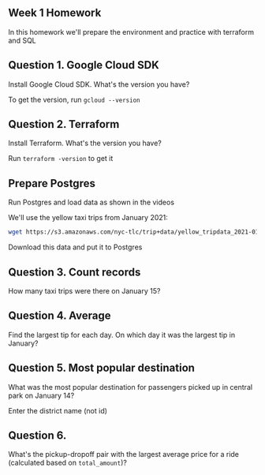## Week 1 Homework

In this homework we'll prepare the environment 
and practice with terraform and SQL

## Question 1. Google Cloud SDK

Install Google Cloud SDK. What's the version you have? 

To get the version, run `gcloud --version`

## Question 2. Terraform 

Install Terraform. What's the version you have?

Run `terraform -version` to get it


## Prepare Postgres 

Run Postgres and load data as shown in the videos

We'll use the yellow taxi trips from January 2021:

```bash
wget https://s3.amazonaws.com/nyc-tlc/trip+data/yellow_tripdata_2021-01.csv
```

Download this data and put it to Postgres

## Question 3. Count records 

How many taxi trips were there on January 15?

## Question 4. Average

Find the largest tip for each day. 
On which day it was the largest tip in January? 

## Question 5. Most popular destination

What was the most popular destination for passengers picked up 
in central park on January 14?

Enter the district name (not id)

## Question 6. 

What's the pickup-dropoff pair with the largest 
average price for a ride (calculated based on `total_amount`)?




